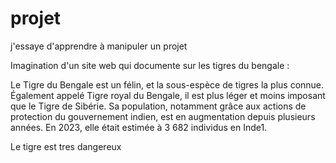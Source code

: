 # projet
j'essaye d'apprendre à manipuler un projet

Imagination d'un site web qui documente sur les tigres du bengale : 

Le Tigre du Bengale est un félin, et la sous-espèce de tigres la plus connue. Également appelé Tigre royal du Bengale, il est plus léger et moins imposant que le Tigre de Sibérie. Sa population, notamment grâce aux actions de protection du gouvernement indien, est en augmentation depuis plusieurs années. En 2023, elle était estimée à 3 682 individus en Inde1.

Le tigre est tres dangereux
